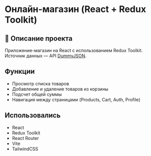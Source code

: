 # Онлайн-магазин (React + Redux Toolkit)

## 📌 Описание проекта
Приложение-магазин на React с использованием Redux Toolkit.  
Источник данных — API [DummyJSON](https://dummyjson.com/products).

## Функции
- Просмотр списка товаров
- Добавление и удаление товаров из корзины
- Подсчет общей суммы
- Навигация между страницами (Products, Cart, Auth, Profile)

## Использовались 
- React
- Redux Toolkit
- React Router
- Vite
- TailwindCSS
